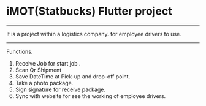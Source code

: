 # iMOT(Statbucks) Flutter project
--------------------------------

It is a project within a logistics company. for employee drivers to use.

--------------------------------
Functions.
1. Receive Job for start job .
2. Scan Qr Shipment
3. Save DateTime at Pick-up and drop-off point.
4. Take a photo package.
5. Sign signature for receive package.
6. Sync with website for see the working of employee drivers.
